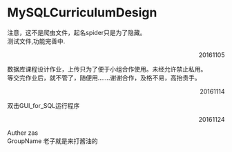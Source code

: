 ﻿# MySQLCurriculumDesign
注意，这不是爬虫文件，起名spider只是为了隐藏。<br>
测试文件,功能完善中.<br>
<p align="right">20161105</p>
数据库课程设计作业，上传只为了便于小组合作使用。未经允许禁止私用。<br>
等交完作业后，就不管了，随便用.......谢谢合作，及格不易，高抬贵手。<br>
<p align="right">20161114</p>
双击GUI_for_SQL运行程序<br>
<p align="right">20161124</p>
Auther   zas<br>
GroupName  老子就是来打酱油的<br>
